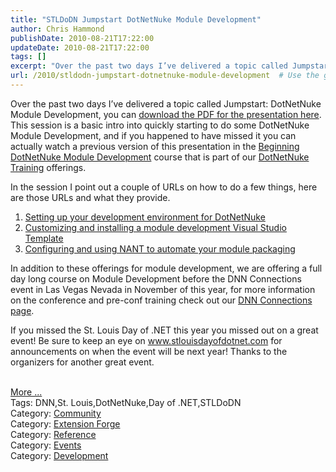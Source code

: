 ```yaml
---
title: "STLDoDN Jumpstart DotNetNuke Module Development"
author: Chris Hammond
publishDate: 2010-08-21T17:22:00
updateDate: 2010-08-21T17:22:00
tags: []
excerpt: "Over the past two days I’ve delivered a topic called Jumpstart: DotNetNuke Module Development, you can download the PDF for the presentation here. This session is a basic intro into quickly starting to do some DotNetNuke Module Development, and if you happened to have missed it you can actually watch a previous version of this presentation in the Beginning DotNetNuke Module Development course that is part of our DotNetNuke Training offerings.  In the session I point out a couple of URLs on how to do a few things, here are those URLs and what they provide.     Setting up your development environment for DotNetNuke    Customizing and installing a module development Visual Studio Template    Configuring and using NANT to automate your module packaging   In addition to these offerings for module development, we are offering a full day long course on Module Development before the DNN Connections event in Las Vegas Nevada in November of this year, for more information on the conference and pre-conf training check out our DNN Connections page.  If you missed the St. Louis Day of .NET this year you missed out on a great event! Be sure to keep an eye on www.stlouisdayofdotnet.com for announcements on when the event will be next year! Thanks to the organizers for another great event.More ...Tags: DNN,St. Louis,DotNetNuke,Day of .NET,STLDoDNCategory: CommunityCategory: Extension ForgeCategory: ReferenceCategory: EventsCategory: Development"
url: /2010/stldodn-jumpstart-dotnetnuke-module-development  # Use the generated URL with year
---
```

<p>Over the past two days I’ve delivered a topic called Jumpstart: DotNetNuke Module Development, you can <a href="https://cjh.am/ajZR7V">download the PDF for the presentation here</a>. This session is a basic intro into quickly starting to do some DotNetNuke Module Development, and if you happened to have missed it you can actually watch a previous version of this presentation in the <a href="https://www.dotnetnuke.com/Products/DotNetNukeTraining/BasicDotNetNukeModuleDevelopmentVideo/tabid/1606/Default.aspx">Beginning DotNetNuke Module Development</a> course that is part of our <a href="https://www.dotnetnuke.com/Products/DotNetNukeTraining/tabid/1299/Default.aspx" target="_blank">DotNetNuke Training</a> offerings.</p>  <p>In the session I point out a couple of URLs on how to do a few things, here are those URLs and what they provide.</p>  <ol>   <li><a href="https://www.dotnetnuke.com/Community/Blogs/tabid/825/EntryId/2630/My-DotNetNuke-Module-Development-Environment.aspx">Setting up your development environment for DotNetNuke</a></li>    <li><a href="https://www.dotnetnuke.com/Community/Blogs/tabid/825/EntryId/2632/Using-and-Customizing-a-C-Module-Development-Template.aspx">Customizing and installing a module development Visual Studio Template</a></li>    <li><a href="https://www.dotnetnuke.com/Community/Blogs/tabid/825/EntryId/2640/Configuring-NAnt-to-package-your-DotNetNuke-Modules.aspx">Configuring and using NANT to automate your module packaging</a></li> </ol>  <p>In addition to these offerings for module development, we are offering a full day long course on Module Development before the DNN Connections event in Las Vegas Nevada in November of this year, for more information on the conference and pre-conf training check out our <a href="https://www.dotnetnuke.com/News/Events/DotNetNukeConnections10/tabid/1512/Default.aspx">DNN Connections page</a>.</p>  <p>If you missed the St. Louis Day of .NET this year you missed out on a great event! Be sure to keep an eye on <a href="https://www.stlouisdayofdotnet.com">www.stlouisdayofdotnet.com</a> for announcements on when the event will be next year! Thanks to the organizers for another great event.</p><br /><a href=https://www.dotnetnuke.com/Community/Blogs/tabid/825/EntryId/2753/STLDoDN-Jumpstart-DotNetNuke-Module-Development.aspx>More ...</a><div class="tags">Tags: DNN,St. Louis,DotNetNuke,Day of .NET,STLDoDN</div><div class="category">Category: <a href=https://www.dotnetnuke.com/Community/Blogs/tabid/825/CatID/16/Default.aspx>Community</a></div><div class="category">Category: <a href=https://www.dotnetnuke.com/Community/Blogs/tabid/825/CatID/5/Default.aspx>Extension Forge</a></div><div class="category">Category: <a href=https://www.dotnetnuke.com/Community/Blogs/tabid/825/CatID/6/Default.aspx>Reference</a></div><div class="category">Category: <a href=https://www.dotnetnuke.com/Community/Blogs/tabid/825/CatID/14/Default.aspx>Events</a></div><div class="category">Category: <a href=https://www.dotnetnuke.com/Community/Blogs/tabid/825/CatID/9/Default.aspx>Development</a></div><img src="https://feeds.feedburner.com/~r/dnndaily/~4/DrqDCXJv71k" height="1" width="1"/>
